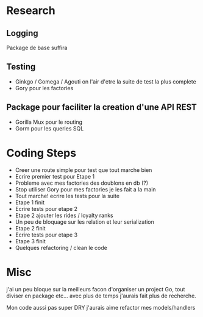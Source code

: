 # Research

## Logging
Package de base suffira

## Testing
* Ginkgo / Gomega / Agouti on l'air d'etre la suite de test la plus complete
* Gory pour les factories

## Package pour faciliter la creation d'une API REST

* Gorilla Mux pour le routing
* Gorm pour les queries SQL

# Coding Steps

* Creer une route simple pour test que tout marche bien
* Ecrire premier test pour Etape 1
* Probleme avec mes factories des doublons en db (?)
* Stop utiliser Gory pour mes factories je les fait a la main
* Tout marche! ecrire les tests pour la suite
* Etape 1 finit
* Ecrire tests pour etape 2
* Etape 2 ajouter les rides / loyalty ranks
* Un peu de bloquage sur les relation et leur serialization
* Etape 2 finit
* Ecrire tests pour etape 3
* Etape 3 finit
* Quelques refactoring / clean le code

# Misc

j'ai un peu bloque sur la meilleurs facon d'organiser un project Go,
tout diviser en package etc... avec plus de temps j'aurais fait plus de recherche.

Mon code aussi pas super DRY j'aurais aime refactor mes models/handlers
